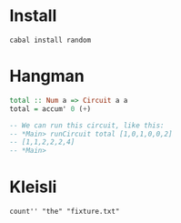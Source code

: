 # Install

```
cabal install random
```

# Hangman

```haskell
total :: Num a => Circuit a a
total = accum' 0 (+)

-- We can run this circuit, like this:
-- *Main> runCircuit total [1,0,1,0,0,2]
-- [1,1,2,2,2,4]
-- *Main>
```

# Kleisli

```
count'' "the" "fixture.txt"
```
